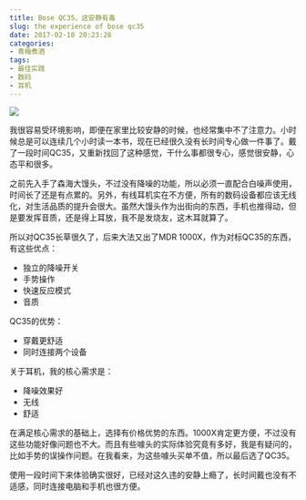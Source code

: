 ```yaml
---
title: Bose QC35，这安静有毒
slug: the experience of bose qc35
date: 2017-02-18 20:23:28
categories:
- 青梅煮酒
tags:
- 最佳实践
- 数码
- 耳机
---
```


![](https://wx2.sinaimg.cn/large/006tNbRwly1fwvwyum8eyj31kw11y1kx.jpg)

我很容易受环境影响，即便在家里比较安静的时候，也经常集中不了注意力。小时候总是可以连续几个小时读一本书，现在已经很久没有长时间专心做一件事了。戴了一段时间QC35，又重新找回了这种感觉，干什么事都很专心，感觉很安静，心态平和很多。

之前先入手了森海大馒头，不过没有降噪的功能，所以必须一直配合白噪声使用，时间长了还是有点累的。另外，有线耳机实在不方便，所有的数码设备都应该无线化，对生活品质的提升会很大。虽然大馒头作为出街向的东西，手机也推得动，但是要发挥音质，还是得上耳放，我不是发烧友，这木耳就算了。

所以对QC35长草很久了，后来大法又出了MDR 1000X，作为对标QC35的东西，有这些优点：

* 独立的降噪开关
* 手势操作
* 快速反应模式
* 音质

QC35的优势：

* 穿戴更舒适
* 同时连接两个设备

关于耳机，我的核心需求是：

* 降噪效果好
* 无线
* 舒适

在满足核心需求的基础上，选择有价格优势的东西。1000X肯定更方便，不过没有这些功能好像问题也不大。而且有些噱头的实际体验究竟有多好，我是有疑问的，比如手势的误操作问题。在我看来，为这些噱头买单不值，所以最后选了QC35。

使用一段时间下来体验确实很好，已经对这久违的安静上瘾了，长时间戴也没有不适感，同时连接电脑和手机也很方便。
